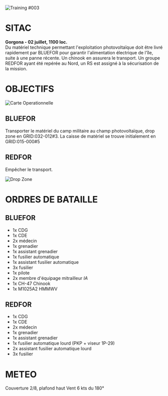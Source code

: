 ![Training #003](https://raw.githubusercontent.com/OFCRA/templates/master/trainings/briefings/trn%23003-1.png)

# SITAC

__Gorgona - 02 juillet, 1100 loc.__  
Du matériel technique permettant l'exploitation photovoltaïque doit être livré rapidement par BLUEFOR pour garantir l'alimentation électrique de l'île, suite à une panne récente. Un chinook en assurera le transport. Un groupe REDFOR ayant été repérée au Nord, un RS est assigné à la sécurisation de la mission.


# OBJECTIFS

![Carte Operationnelle](https://raw.githubusercontent.com/OFCRA/templates/master/trainings/briefings/trn%23003-2.png)

## BLUEFOR

Transporter le matériel du camp militaire au champ photovoltaïque, drop zone en GRID:032-012#3. La caisse de matériel se trouve initialement en GRID:015-000#5

## REDFOR

Empêcher le transport.

![Drop Zone](https://raw.githubusercontent.com/OFCRA/templates/master/trainings/briefings/trn%23003-3.png)


# ORDRES DE BATAILLE

## BLUEFOR

* 1x CDG
* 1x CDE
* 2x médecin
* 1x grenadier
* 1x assistant grenadier
* 1x fusilier automatique
* 1x assistant fusilier automatique
* 3x fusilier
* 1x pilote
* 2x membre d'équipage mitrailleur _IA_
* 1x CH-47 Chinook
* 1x M1025A2 HMMWV


## REDFOR

* 1x CDG
* 1x CDE
* 2x médecin
* 1x grenadier
* 1x assistant grenadier
* 1x fusilier automatique lourd (PKP + viseur 1P-29)
* 2x assistant fusilier automatique lourd
* 3x fusilier


# METEO

Couverture 2/8, plafond haut
Vent 6 kts du 180°


